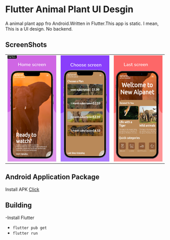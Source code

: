 # Flutter Animal Plant UI Desgin

A animal plant app fro Android.Written in Flutter.This app is static. I mean, This is a UI design. No backend.

## ScreenShots

<table>
    <tr>
        <td><img src="assets/image1.png" width="300" /></td>
        <td><img src="assets/image2.png" width="300" /></td>
        <td><img src="assets/image3.png" width="300" /></td>
    </tr>
</table>

## Android Application Package
Install APK [Click](https://drive.google.com/file/d/1wkKF5Cjk0jTL3ZkM8cdRiA-RPpwl43W7/view?usp=sharing)

## Building

-Install Flutter
- `flutter pub get`
- `flutter run`

